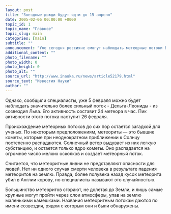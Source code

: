 ```yaml
---
layout: post
title: "Звездные дожди будут идти до 15 апреля"
date: 2005-02-06 00:00:00 +0000
topic_id: 1
topic_name: "Главное"
topic_slug: main
categories: [main]
subtitle: ""
announcement: "Уже сегодня россияне смогут наблюдать метеорные потоки Виргиниды, сообщил \"Интерфаксу\" представитель Института астрономии РАН. До 15 апреля будет наблюдаться звездный дождь из созвездия Девы - метеорный поток Виргиниды. Но поток будет слабым - всего шесть метеоров в час."
additional_content: ""
photo_filename: ""
photo_width: 0
photo_height: 0
photo_alt: ""
source_url: "http://www.inauka.ru/news/article52179.html"
source_text: "Известия Науки"
author: ""
---
```

Однако, сообщили специалисты, уже 5 февраля можно будет наблюдать значительно более сильный поток - Дельта-Леониды - из созвездия Льва. Его активность составит 24 метеора в час. Пик активности этого потока наступит 26 февраля.

Происхождение метеорных потоков до сих пор остается загадкой для ученых. По некоторым предположениям, метеориты &mdash; это бывшие кометы, которые при неоднократном приближении к Солнцу постепенно распадаются. Солнечный ветер выдувает из них легкую субстанцию, и остается только ядро кометы. Оно распадается на огромное число мелких осколков и создает метеорный поток.

Считается, что метеоритные ливни не представляют опасности для людей. Нет ни одного случая смерти человека в результате падения метеоритов на землю. Правда, более полувека назад кусок метеорита убил в Англии корову, но специалисты называют это случайностью.

Большинство метеоритов сгорают, не долетая до Земли, и лишь самые крупные могут пройти через слои атмосферы, упав на землю маленькими камешками. Названия метеоритным потокам даются по имени созвездия, рядом с которым они и были обнаружены.
